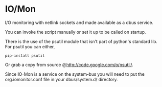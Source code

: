 IO/Mon
====

I/O monitoring with netlink sockets and made available as a dbus service.

You can invoke the script manually or set it up to be called on startup.

There is the use of the psutil  module that isn't part of python's standard lib.
For psutil you can either, 

    pip-install psutil

Or grab a copy from source @http://code.google.com/p/psutil/.

Since IO-Mon is a service on the system-bus you will need to put the
org.iomonitor.conf file in your dbus/system.d/ directory.





